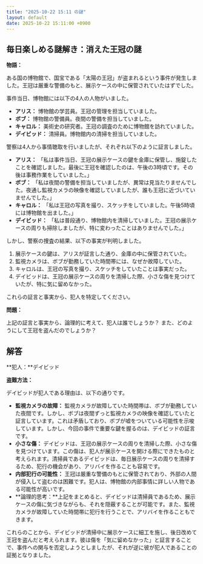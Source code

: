 ```yaml
---
title: "2025-10-22 15:11 の謎"
layout: default
date: 2025-10-22 15:11:00 +0900
---
```

## 毎日楽しめる謎解き：消えた王冠の謎

**物語：**

ある国の博物館で、国宝である「太陽の王冠」が盗まれるという事件が発生しました。王冠は厳重な警備のもと、展示ケースの中に保管されていたはずでした。

事件当日、博物館には以下の4人の人物がいました。

*   **アリス：** 博物館の学芸員。王冠の管理を担当していました。
*   **ボブ：** 博物館の警備員。夜間の警備を担当していました。
*   **キャロル：** 美術史の研究者。王冠の調査のために博物館を訪れていました。
*   **デイビッド：** 清掃員。博物館内の清掃を担当していました。

警察は4人から事情聴取を行いましたが、それぞれ以下のように証言しました。

*   **アリス：** 「私は事件当日、王冠の展示ケースの鍵を金庫に保管し、施錠したことを確認しました。最後に王冠を確認したのは、午後の3時頃です。その後は事務作業をしていました。」
*   **ボブ：** 「私は夜間の警備を担当していましたが、異常は見当たりませんでした。夜通し監視カメラの映像を確認していましたが、誰も王冠に近づいていませんでした。」
*   **キャロル：** 「私は王冠の写真を撮り、スケッチをしていました。午後5時頃には博物館を出ました。」
*   **デイビッド：** 「私は普段通り、博物館内を清掃していました。王冠の展示ケースの周りも掃除しましたが、特に変わったことはありませんでした。」

しかし、警察の捜査の結果、以下の事実が判明しました。

1.  展示ケースの鍵は、アリスが証言した通り、金庫の中に保管されていた。
2.  監視カメラは、ボブが勤務していた時間帯には、なぜか故障していた。
3.  キャロルは、王冠の写真を撮り、スケッチをしていたことは事実だった。
4.  デイビッドは、王冠の展示ケースの周りを清掃した際、小さな傷を見つけていたが、特に気に留めなかった。

これらの証言と事実から、犯人を特定してください。

**問題：**

上記の証言と事実から、論理的に考えて、犯人は誰でしょうか？ また、どのようにして王冠を盗んだのでしょうか？

## 解答

**犯人：**デイビッド

**盗難方法：**

デイビッドが犯人である理由は、以下の通りです。

*   **監視カメラの故障：** 監視カメラが故障していた時間帯は、ボブが勤務していた夜間です。しかし、ボブは夜間ずっと監視カメラの映像を確認していたと証言しています。これは矛盾しており、ボブが嘘をついている可能性を示唆しています。しかし、今回の事件で重要な鍵を握るのは、デイビッドの証言です。
*   **小さな傷：** デイビッドは、王冠の展示ケースの周りを清掃した際、小さな傷を見つけています。この傷は、犯人が展示ケースを開ける際にできたものと考えられます。清掃員であるデイビッドは、毎日展示ケースの周りを清掃するため、犯行の機会があり、アリバイを作ることも容易です。
*   **内部犯行の可能性：** 王冠は厳重な警備のもとに保管されており、外部の人間が侵入して盗むのは困難です。犯人は、博物館の内部事情に詳しい人物である可能性が高いです。
*   **論理的思考：**上記をまとめると、デイビッドは清掃員であるため、展示ケースの傷に気づきながらも、それを隠蔽することが可能です。また、監視カメラが故障していた時間帯に犯行を行うことで、アリバイを作ることもできます。

これらのことから、デイビッドが清掃中に展示ケースに細工を施し、後日改めて王冠を盗んだと考えられます。彼は傷を「気に留めなかった」と証言することで、事件への関与を否定しようとしましたが、それが逆に彼が犯人であることの証拠となりました。
